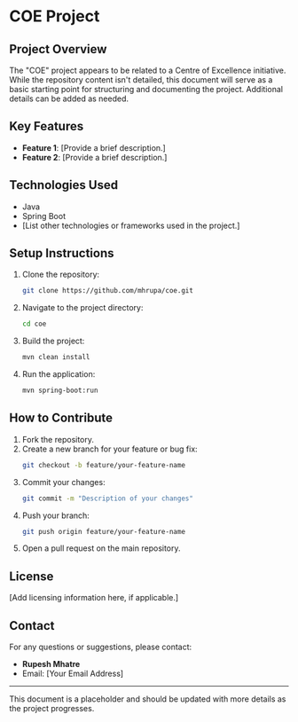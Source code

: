 # COE Project

## Project Overview
The "COE" project appears to be related to a Centre of Excellence initiative. While the repository content isn't detailed, this document will serve as a basic starting point for structuring and documenting the project. Additional details can be added as needed.

## Key Features
- **Feature 1**: [Provide a brief description.]
- **Feature 2**: [Provide a brief description.]

## Technologies Used
- Java
- Spring Boot
- [List other technologies or frameworks used in the project.]

## Setup Instructions
1. Clone the repository:
   ```bash
   git clone https://github.com/mhrupa/coe.git
   ```
2. Navigate to the project directory:
   ```bash
   cd coe
   ```
3. Build the project:
   ```bash
   mvn clean install
   ```
4. Run the application:
   ```bash
   mvn spring-boot:run
   ```

## How to Contribute
1. Fork the repository.
2. Create a new branch for your feature or bug fix:
   ```bash
   git checkout -b feature/your-feature-name
   ```
3. Commit your changes:
   ```bash
   git commit -m "Description of your changes"
   ```
4. Push your branch:
   ```bash
   git push origin feature/your-feature-name
   ```
5. Open a pull request on the main repository.

## License
[Add licensing information here, if applicable.]

## Contact
For any questions or suggestions, please contact:
- **Rupesh Mhatre**
- Email: [Your Email Address]

---
This document is a placeholder and should be updated with more details as the project progresses.
